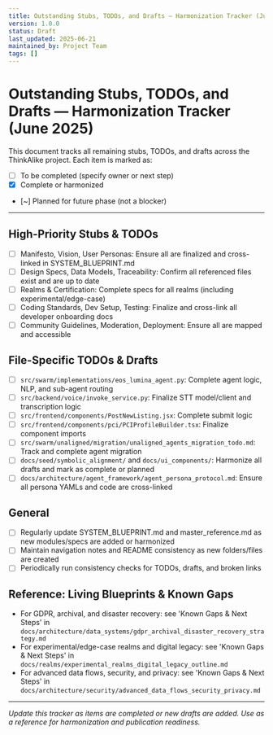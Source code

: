 ```yaml
---
title: Outstanding Stubs, TODOs, and Drafts — Harmonization Tracker (June 2025)
version: 1.0.0
status: Draft
last_updated: 2025-06-21
maintained_by: Project Team
tags: []
---
```


<!-- NOTE: This is a harmonization tracker for stubs and drafts. The canonical file index is in CANONICAL_FILE_INDEX.md. -->

# Outstanding Stubs, TODOs, and Drafts — Harmonization Tracker (June 2025)

This document tracks all remaining stubs, TODOs, and drafts across the ThinkAlike project. Each item is marked as:
- [ ] To be completed (specify owner or next step)
- [x] Complete or harmonized
- [~] Planned for future phase (not a blocker)

---

## High-Priority Stubs & TODOs
- [ ] Manifesto, Vision, User Personas: Ensure all are finalized and cross-linked in SYSTEM_BLUEPRINT.md
- [ ] Design Specs, Data Models, Traceability: Confirm all referenced files exist and are up to date
- [ ] Realms & Certification: Complete specs for all realms (including experimental/edge-case)
- [ ] Coding Standards, Dev Setup, Testing: Finalize and cross-link all developer onboarding docs
- [ ] Community Guidelines, Moderation, Deployment: Ensure all are mapped and accessible

## File-Specific TODOs & Drafts
- [ ] `src/swarm/implementations/eos_lumina_agent.py`: Complete agent logic, NLP, and sub-agent routing
- [ ] `src/backend/voice/invoke_service.py`: Finalize STT model/client and transcription logic
- [ ] `src/frontend/components/PostNewListing.jsx`: Complete submit logic
- [ ] `src/frontend/components/pci/PCIProfileBuilder.tsx`: Finalize component imports
- [ ] `src/swarm/unaligned/migration/unaligned_agents_migration_todo.md`: Track and complete agent migration
- [ ] `docs/seed/symbolic_alignment/` and `docs/ui_components/`: Harmonize all drafts and mark as complete or planned
- [ ] `docs/architecture/agent_framework/agent_persona_protocol.md`: Ensure all persona YAMLs and code are cross-linked

## General
- [ ] Regularly update SYSTEM_BLUEPRINT.md and master_reference.md as new modules/specs are added or harmonized
- [ ] Maintain navigation notes and README consistency as new folders/files are created
- [ ] Periodically run consistency checks for TODOs, drafts, and broken links

## Reference: Living Blueprints & Known Gaps
- For GDPR, archival, and disaster recovery: see 'Known Gaps & Next Steps' in `docs/architecture/data_systems/gdpr_archival_disaster_recovery_strategy.md`
- For experimental/edge-case realms and digital legacy: see 'Known Gaps & Next Steps' in `docs/realms/experimental_realms_digital_legacy_outline.md`
- For advanced data flows, security, and privacy: see 'Known Gaps & Next Steps' in `docs/architecture/security/advanced_data_flows_security_privacy.md`

---

*Update this tracker as items are completed or new drafts are added. Use as a reference for harmonization and publication readiness.*
